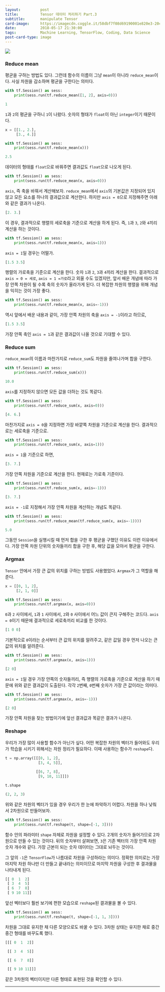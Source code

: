 ```yaml
---
layout:         post
title:          Tensor 데이터 처리하기 Part.3
subtitle:       manipulate Tensor
card-image:     https://imagecdn.coggle.it/58dbf7f08d69190001e820e3-20cac254-10f6-4dcb-938b-df9bbc102111.jpg
date:           2018-05-17 21:30:00
tags:           Machine Learning, TensorFlow, Coding, Data Science
post-card-type: image
---
```

![](https://imagecdn.coggle.it/58dbf7f08d69190001e820e3-20cac254-10f6-4dcb-938b-df9bbc102111.jpg)

### Reduce mean
평균을 구하는 방법도 있다. 그런데 함수의 이름이 그냥 ```mean```이 아니라 ```reduce_mean```이다. 사실 차원을 감소하며 평균을 구한다는 의미다.
```python
with tf.Session() as sess:
    print(sess.run(tf.reduce_mean([1, 2], axis=0)))
```
```python
1
```
```1```과 ```2```의 평균을 구하니 ```1```이 나왔다. 숫자의 형태가 ```float```이 아닌 ```integer```이기 때문이다. 
```python
x = [[1., 2.],
     [3., 4.]]

with tf.Session() as sess:
    print(sess.run(tf.reduce_mean(x)))
```
```python
2.5
```
데이터의 형태를 ```float```으로 바꿔주면 결과값도 ```float```으로 나오게 된다.
```python
with tf.Session() as sess:
    print(sess.run(tf.reduce_mean(x, axis=0)))
```
```axis```, 즉 축을 바꿔서 계산해보자. ```reduce_mean```에서 ```axis```의 기본값은 지정되어 있지 않고 모든 요소를 하나의 결과값으로 계산한다. 하지만 ```axis = 0```으로 지정해주면 아래와 같은 결과가 나온다.
```python
[2. 3.]
```
이 경우, 결과적으로 행렬의 세로축을 기준으로 계산을 하게 된다. 즉, ```1```과 ```3```, ```2```와 ```4```끼리 계산을 하는 것이다. 
```python
with tf.Session() as sess:
    print(sess.run(tf.reduce_mean(x, axis=1)))
```
```axis = 1```일 경우는 어떨가.
```python
[1.5 3.5]
```
행렬의 가로축을 기준으로 계산을 한다. 숫자 ```1```과 ```2```, ```3```과 ```4```끼리 계산을 한다. 결과적으로 ```axis = 0 = 세로```, ```axis = 1 =가로```라고 외울 수도 있겠지만, 앞서 배운 개념에 따라 가장 안쪽 차원이 될 수록 축의 숫자가 올라가게 된다. 더 복잡한 차원의 행렬을 위해 개념을 익히는 것이 가장 좋다.
```python
with tf.Session() as sess:
    print(sess.run(tf.reduce_mean(x, axis=-1)))
```
역시 앞에서 배운 내용과 같이, 가장 안쪽 차원의 축을 ```axis = -1```이라고 하므로,
```python
[1.5 3.5]
```
가장 안쪽 축인 ```axis = 1```과 같은 결과값이 나올 것으로 기대할 수 있다.
### Reduce sum
```reduce_mean```의 이름과 마찬가지로 ```reduce_sum```도 차원을 줄여나가며 합을 구한다.
```python
with tf.Session() as sess:
    print(sess.run(tf.reduce_sum(x)))
```
```python
10.0
```
```axis```를 지정하지 않으면 모든 값을 더하는 것도 똑같다.
```python
with tf.Session() as sess:
    print(sess.run(tf.reduce_sum(x, axis=0)))
```
```python
[4. 6.]
```
마찬가지로 ```axis = 0```을 지정하면 가장 바깥쪽 차원을 기준으로 계산을 한다. 결과적으로는 세로축을 기준으로.
```python
with tf.Session() as sess:
    print(sess.run(tf.reduce_sum(x, axis=1)))
```
```axis = 1```을 기준으로 하면,
```python
[3. 7.]
```
가장 안쪽 차원을 기준으로 계산을 한다. 현재로는 가로축 기준이다.
```python
with tf.Session() as sess:
    print(sess.run(tf.reduce_sum(x, axis=-1)))
```
```python
[3. 7.]
```
```axis = -1```로 지정해서 가장 안쪽 차원을 계산하는 개념도 똑같다.
```python
with tf.Session() as sess:
    print(sess.run(tf.reduce_mean(tf.reduce_sum(x, axis=-1))))
```
```python
5.0
```
그동안 ```Session```을 실행시킬 때 먼저 합을 구한 후 평균을 구했던 이유도 이런 이유에서다. 가장 안쪽 차원 단위의 숫자들끼리 합을 구한 후, 해당 값을 모아서 평균을 구한다.
### Argmax
```Tensor``` 안에서 가장 큰 값의 위치를 구하는 방법도 사용했었다. ```Argmax```가 그 역할을 해준다.
```python
x = [[0, 1, 2],
     [2, 1, 0]]

with tf.Session() as sess:
    print(sess.run(tf.argmax(x, axis=0)))
```
```0```과 ```2``` 사이에서, ```1```과 ```1``` 사이에서, ```2```와 ```0``` 사이에서 어느 값이 큰지 구해주는 코드다. ```axis = 0```이기 때문에 결과적으로 세로축끼리 비교를 한 것이다.
```python
[1 0 0]
```
기본적으로 ```0```이라는 순서부터 큰 값의 위치를 알려주고, 같은 값일 경우 먼저 나오는 큰 값의 위치를 알려준다.
```python
with tf.Session() as sess:
    print(sess.run(tf.argmax(x, axis=1)))
```
```python
[2 0]
```
```axis = 1```일 경우 가장 안쪽의 숫자들끼리, 즉 행렬의 가로축을 기준으로 계산을 하기 때문에 위와 같은 결과값이 도출된다. 각각 ```2```번째, ```0```번째 숫자가 가장 큰 값이라는 의미다.
```python
with tf.Session() as sess:
    print(sess.run(tf.argmax(x, axis=-1)))
```
```python
[2 0]
```
가장 안쪽 차원을 찾는 방법이기에 앞선 결과값과 똑같은 결과가 나온다.
### Reshape
우리가 가장 많이 사용할 함수가 아닌가 싶다. 어떤 복잡한 차원의 벡터가 들어와도 우리가 학습을 시키기 위해서는 차원 정리가 필요하다. 이때 사용하는 함수가 ```reshape```다.
```python
t = np.array([[[0, 1, 2],
               [3, 4, 5]],
              
              [[6, 7, 8],
               [9, 10, 11]]])

t.shape
```
```python
(2, 2, 3)
```
위와 같은 차원의 벡터가 있을 경우 우리가 한 눈에 파악하기 어렵다. 차원을 하나 낮춰서 2차원으로 만들어보자.
```python
with tf.Session() as sess:
    print(sess.run(tf.reshape(t, shape=[-1, 3])))
```
함수 안의 파라미터 ```shape``` 자체로 차원을 설정할 수 있다. 2개의 숫자가 들어가므로 2차원으로 만들 수 있는 것이다. 뒤의 숫자부터 살펴보면, ```3```은 기존 벡터의 가장 안쪽 차원 숫자 개수와 같다. 가장 근본이 되는 숫자 데이터는 그대로 놔두는 것이다.

그 앞의 ```-1```은 ```TensorFlow```가 나름대로 차원을 구성하라는 의미다. 정확한 의미로는 가장 마지막 차원 하나만 더 만들고 끝내라는 의미이므로 마지막 차원을 구성한 후 결과물을 나타내게 된다.
```python
[[ 0  1  2]
 [ 3  4  5]
 [ 6  7  8]
 [ 9 10 11]]
```
앞선 벡터보다 훨씬 보기에 편한 모습으로 ```reshape```된 결과물을 볼 수 있다.
```python
with tf.Session() as sess:
    print(sess.run(tf.reshape(t, shape=[-1, 1, 3])))
```
차원을 그대로 유지한 채 다른 모양으로도 바꿀 수 있다. 3차원 상태는 유지한 채로 중간중간 형태를 바꾸도록 했다.
```python
[[[ 0  1  2]]

 [[ 3  4  5]]

 [[ 6  7  8]]

 [[ 9 10 11]]]
```
같은 3차원의 벡터이지만 다른 형태로 표현된 것을 확인할 수 있다.

---